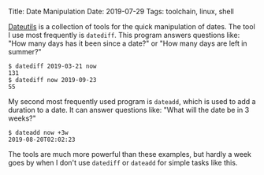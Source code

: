 Title: Date Manipulation
Date: 2019-07-29
Tags: toolchain, linux, shell

[Dateutils](http://www.fresse.org/dateutils/) is a collection of tools for the quick manipulation of dates. The tool I use most frequently is `datediff`. This program answers questions like: "How many days has it been since a date?" or "How many days are left in summer?"

    $ datediff 2019-03-21 now
    131
    $ datediff now 2019-09-23
    55

My second most frequently used program is `dateadd`, which is used to add a duration to a date. It can answer questions like: "What will the date be in 3 weeks?"

    $ dateadd now +3w
    2019-08-20T02:02:23

The tools are much more powerful than these examples, but hardly a week goes by when I don't use `datediff` or `dateadd` for simple tasks like this.
